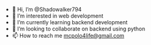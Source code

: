 - 👋 Hi, I’m @Shadowalker794
- 👀 I’m interested in web development
- 🌱 I’m currently learning backend development
- 💞️ I’m looking to collaborate on backend using python 
- 📫 How to reach me mcpolo4life@gmail.com

<!---
Shadowalker794/Shadowalker794 is a ✨ special ✨ repository because its `README.md` (this file) appears on your GitHub profile.
You can click the Preview link to take a look at your changes.
--->
